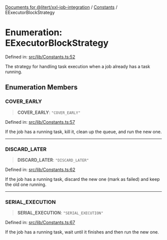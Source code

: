 [Documents for @litert/xxl-job-integration](../../index.md) / [Constants](../index.md) / EExecutorBlockStrategy

# Enumeration: EExecutorBlockStrategy

Defined in: [src/lib/Constants.ts:52](https://github.com/litert/xxl-job-integration.js/blob/master/src/lib/Constants.ts#L52)

The strategy for handling task execution when a job already has a task running.

## Enumeration Members

### COVER\_EARLY

> **COVER\_EARLY**: `"COVER_EARLY"`

Defined in: [src/lib/Constants.ts:57](https://github.com/litert/xxl-job-integration.js/blob/master/src/lib/Constants.ts#L57)

If the job has a running task, kill it, clean up the queue, and run the new one.

***

### DISCARD\_LATER

> **DISCARD\_LATER**: `"DISCARD_LATER"`

Defined in: [src/lib/Constants.ts:62](https://github.com/litert/xxl-job-integration.js/blob/master/src/lib/Constants.ts#L62)

If the job has a running task, discard the new one (mark as failed) and keep the old one running.

***

### SERIAL\_EXECUTION

> **SERIAL\_EXECUTION**: `"SERIAL_EXECUTION"`

Defined in: [src/lib/Constants.ts:67](https://github.com/litert/xxl-job-integration.js/blob/master/src/lib/Constants.ts#L67)

If the job has a running task, wait until it finishes and then run the new one.
